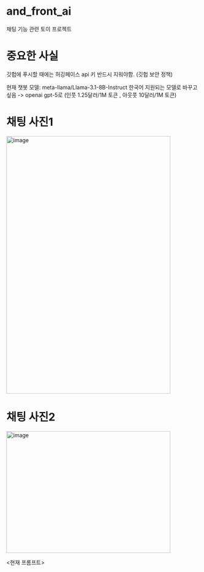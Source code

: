 # and_front_ai

채팅 기능 관련 토이 프로젝트

# 중요한 사실
깃헙에 푸시할 때에는 허깅페이스 api 키 반드시 지워야함. (깃헙 보안 정책)

현재 챗봇 모델: meta-llama/Llama-3.1-8B-Instruct
한국어 지원되는 모델로 바꾸고 싶음 -> openai gpt-5로 (인풋 1.25달러/1M 토큰 , 아웃풋 10달러/1M 토큰)

# 채팅 사진1
<img width="428" height="672" alt="image" src="https://github.com/user-attachments/assets/c7fb4c3e-99e9-4a96-8ce9-757202c296b6" />


# 채팅 사진2
<img width="428" height="318" alt="image" src="https://github.com/user-attachments/assets/f95f0cef-2964-485e-b16a-85d803166a90" />

<현재 프롬프트>
